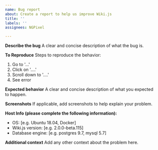 ```yaml
---
name: Bug report
about: Create a report to help us improve Wiki.js
title: ''
labels: ''
assignees: NGPixel

---
```


**Describe the bug**
A clear and concise description of what the bug is.

**To Reproduce**
Steps to reproduce the behavior:
1. Go to '...'
2. Click on '....'
3. Scroll down to '....'
4. See error

**Expected behavior**
A clear and concise description of what you expected to happen.

**Screenshots**
If applicable, add screenshots to help explain your problem.

**Host Info (please complete the following information):**
 - OS: [e.g. Ubuntu 18.04, Docker]
 - Wiki.js version: [e.g. 2.0.0-beta.115]
 - Database engine: [e.g. postgres 9.7, mysql 5.7]

**Additional context**
Add any other context about the problem here.

